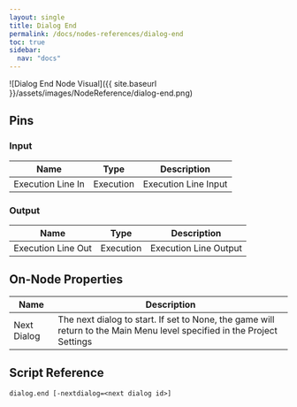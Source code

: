 ```yaml
---
layout: single
title: Dialog End
permalink: /docs/nodes-references/dialog-end
toc: true
sidebar:
  nav: "docs"
---
```



![Dialog End Node Visual]({{ site.baseurl }}/assets/images/NodeReference/dialog-end.png)

## Pins

### Input

| Name | Type | Description |
| --- | --- | --- |
| Execution Line In | Execution | Execution Line Input |

### Output

| Name | Type | Description |
| --- | --- | --- |
| Execution Line Out | Execution | Execution Line Output |

## On-Node Properties

| Name | Description |
| --- | --- |
| Next Dialog | The next dialog to start. If set to None, the game will return to the Main Menu level specified in the Project Settings |

## Script Reference
```
dialog.end [-nextdialog=<next dialog id>]
```